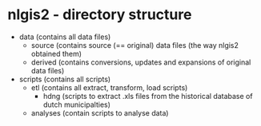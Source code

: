 nlgis2 - directory structure
============================

+ data (contains all data files)
	- source (contains source (== original) data files (the way nlgis2 obtained them)
	- derived  (contains conversions, updates and expansions of original data files)
+ scripts (contains all scripts)
	- etl (contains all extract, transform, load scripts)
		- hdng (scripts to extract .xls files from the historical database of dutch municipalties)
	- analyses (contain scripts to analyse data)
